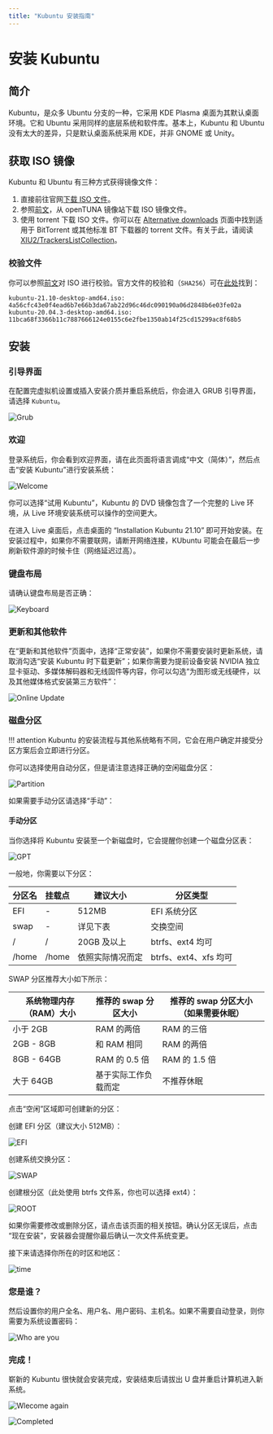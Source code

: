 ```yaml
---
title: "Kubuntu 安装指南"
---
```


# 安装 Kubuntu

## 简介

Kubuntu，是众多 Ubuntu 分支的一种，它采用 KDE Plasma 桌面为其默认桌面环境。它和 Ubuntu 采用同样的底层系统和软件库。基本上，Kubuntu 和 Ubuntu 没有太大的差异，只是默认桌面系统采用 KDE，并非 GNOME 或 Unity。

## 获取 ISO 镜像

Kubuntu 和 Ubuntu 有三种方式获得镜像文件：

1. 直接前往官网[下载 ISO 文件](https://kubuntu.org/getkubuntu/)。
2. 参照[前文](./pre-install.md)，从 openTUNA 镜像站下载 ISO 镜像文件。
3. 使用 torrent 下载 ISO 文件。你可以在 [Alternative downloads](https://kubuntu.org/alternative-downloads/) 页面中找到适用于 BitTorrent 或其他标准 BT 下载器的 torrent 文件。有关于此，请阅读 [XIU2/TrackersListCollection](https://trackerslist.com/#/zh)。

### 校验文件

你可以参照[前文](./pre-install.md)对 ISO 进行校验。官方文件的校验和（`SHA256`）可在[此处](https://kubuntu.org/alternative-downloads/)找到：

```
kubuntu-21.10-desktop-amd64.iso: 4a56cfc43e0f4ead6b7e66b3da67ab22d96c46dc090190a06d2848b6e03fe02a
kubuntu-20.04.3-desktop-amd64.iso: 11bca68f3366b11c7887666124e0155c6e2fbe1350ab14f25cd15299ac8f68b5
```

## 安装

### 引导界面

在配置完虚拟机设置或插入安装介质并重启系统后，你会进入 GRUB 引导界面，请选择 `Kubuntu`。

![Grub](./assets/Kubuntu/grub.png)

### 欢迎

登录系统后，你会看到欢迎界面，请在此页面将语言调成“中文（简体）”，然后点击“安装 Kubuntu”进行安装系统：

![Welcome](./assets/Kubuntu/welcome.png)

你可以选择“试用 Kubuntu”，Kubuntu 的 DVD 镜像包含了一个完整的 Live 环境，从 Live 环境安装系统可以操作的空间更大。

在进入 Live 桌面后，点击桌面的 “Installation Kubuntu 21.10” 即可开始安装。在安装过程中，如果你不需要联网，请断开网络连接，KUbuntu 可能会在最后一步刷新软件源的时候卡住（网络延迟过高）。

### 键盘布局

请确认键盘布局是否正确：

![Keyboard](./assets/Kubuntu/keyboard.png)

### 更新和其他软件

在“更新和其他软件”页面中，选择“正常安装”，如果你不需要安装时更新系统，请取消勾选“安装 Kubuntu 时下载更新”；如果你需要为提前设备安装 NVIDIA 独立显卡驱动、多媒体解码器和无线固件等内容，你可以勾选“为图形或无线硬件，以及其他媒体格式安装第三方软件”：

![Online Update](./assets/Kubuntu/online-update.png)

### 磁盘分区

!!! attention
    Kubuntu 的安装流程与其他系统略有不同，它会在用户确定并接受分区方案后会立即进行分区。

你可以选择使用自动分区，但是请注意选择正确的空闲磁盘分区：

![Partition](./assets/Kubuntu/partition1.png)

如果需要手动分区请选择“手动”：

#### 手动分区

当你选择将 Kubuntu 安装至一个新磁盘时，它会提醒你创建一个磁盘分区表：

![GPT](./assets/Kubuntu/gpt.png)

一般地，你需要以下分区：

|分区名|挂载点|建议大小|分区类型|
|---|---|---|---|
|EFI|-|512MB|EFI 系统分区|
|swap|-|详见下表|交换空间|
|/|/|20GB 及以上|btrfs、ext4 均可|
|/home|/home|依照实际情况而定|btrfs、ext4、xfs 均可|

SWAP 分区推荐大小如下所示：

|系统物理内存（RAM）大小|推荐的 swap 分区大小|推荐的 swap 分区大小（如果需要休眠）|
|---|---|---|
|小于 2GB|RAM 的两倍|RAM 的三倍|
|2GB - 8GB|和 RAM 相同|RAM 的两倍|
|8GB - 64GB|RAM 的 0.5 倍|RAM 的 1.5 倍|
|大于 64GB|基于实际工作负载而定|不推荐休眠|

点击“空闲”区域即可创建新的分区：

创建 EFI 分区（建议大小 512MB）：

![EFI](./assets/Kubuntu/efi.png)

创建系统交换分区：

![SWAP](./assets/Kubuntu/swap.png)

创建根分区（此处使用 btrfs 文件系，你也可以选择 ext4）：

![ROOT](./assets/Kubuntu/root.png)

如果你需要修改或删除分区，请点击该页面的相关按钮。确认分区无误后，点击 “现在安装”，安装器会提醒你最后确认一次文件系统变更。

接下来请选择你所在的时区和地区：

![time](./assets/Kubuntu/location&time.png)

### 您是谁？

然后设置你的用户全名、用户名、用户密码、主机名。如果不需要自动登录，则你需要为系统设置密码：

![Who are you](./assets/Kubuntu/username.png)

### 完成！

崭新的 Kubuntu 很快就会安装完成，安装结束后请拔出 U 盘并重启计算机进入新系统。

![Wlecome again](./assets/Kubuntu/welcome=again.png)

![Completed](./assets/Kubuntu/completed.png)